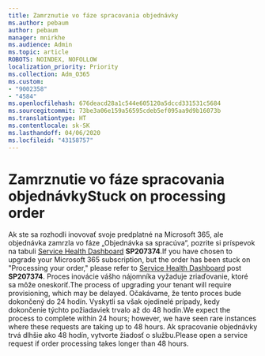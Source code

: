 ```yaml
---
title: Zamrznutie vo fáze spracovania objednávky
ms.author: pebaum
author: pebaum
manager: mnirkhe
ms.audience: Admin
ms.topic: article
ROBOTS: NOINDEX, NOFOLLOW
localization_priority: Priority
ms.collection: Adm_O365
ms.custom:
- "9002358"
- "4584"
ms.openlocfilehash: 676deacd28a1c544e605120a5dccd331531c5684
ms.sourcegitcommit: 73be3a06e159a56595cdeb5ef095aa9d9b16073b
ms.translationtype: HT
ms.contentlocale: sk-SK
ms.lasthandoff: 04/06/2020
ms.locfileid: "43158757"
---
```

# <a name="stuck-on-processing-order"></a><span data-ttu-id="7dd7d-102">Zamrznutie vo fáze spracovania objednávky</span><span class="sxs-lookup"><span data-stu-id="7dd7d-102">Stuck on processing order</span></span>

<span data-ttu-id="7dd7d-103">Ak ste sa rozhodli inovovať svoje predplatné na Microsoft 365, ale objednávka zamrzla vo fáze „Objednávka sa spracúva“, pozrite si príspevok na tabuli [Service Health Dashboard](https://admin.microsoft.com/AdminPortal/Home?adminportal=1&msCV=%2BbOQtMNsz0ei8f5z.0.36#/servicehealth) **SP207374**.</span><span class="sxs-lookup"><span data-stu-id="7dd7d-103">If you have chosen to upgrade your Microsoft 365 subscription, but the order has been stuck on "Processing your order," please refer to [Service Health Dashboard](https://admin.microsoft.com/AdminPortal/Home?adminportal=1&msCV=%2BbOQtMNsz0ei8f5z.0.36#/servicehealth) post **SP207374**.</span></span> <span data-ttu-id="7dd7d-104">Proces inovácie vášho nájomníka vyžaduje zriaďovanie, ktoré sa môže oneskoriť.</span><span class="sxs-lookup"><span data-stu-id="7dd7d-104">The process of upgrading your tenant will require provisioning, which may be delayed.</span></span> <span data-ttu-id="7dd7d-105">Očakávame, že tento proces bude dokončený do 24 hodín. Vyskytli sa však ojedinelé prípady, kedy dokončenie týchto požiadaviek trvalo až do 48 hodín.</span><span class="sxs-lookup"><span data-stu-id="7dd7d-105">We expect the process to complete within 24 hours; however, we have seen rare instances where these requests are taking up to 48 hours.</span></span> <span data-ttu-id="7dd7d-106">Ak spracovanie objednávky trvá dlhšie ako 48 hodín, vytvorte žiadosť o službu.</span><span class="sxs-lookup"><span data-stu-id="7dd7d-106">Please open a service request if order processing takes longer than 48 hours.</span></span>
